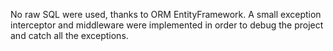 No raw SQL were used, thanks to ORM EntityFramework. A small exception interceptor and middleware were implemented in order to debug the project and catch all the exceptions. 
